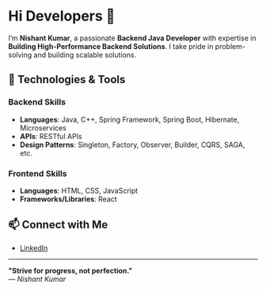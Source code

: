 # Hi Developers 👋

I’m **Nishant Kumar**, a passionate **Backend Java Developer** with expertise in **Building High-Performance Backend Solutions**. I take pride in problem-solving and building scalable solutions.

## 🚀 Technologies & Tools

### Backend Skills
- **Languages**: Java, C++, Spring Framework, Spring Boot, Hibernate, Microservices
- **APIs**: RESTful APIs
- **Design Patterns**: Singleton, Factory, Observer, Builder, CQRS, SAGA, etc.

### Frontend Skills
- **Languages**: HTML, CSS, JavaScript
- **Frameworks/Libraries**: React

## 📫 Connect with Me
- [LinkedIn](www.linkedin.com/in/nishantkumar4713)
  
---

**"Strive for progress, not perfection."**  
_— Nishant Kumar_
